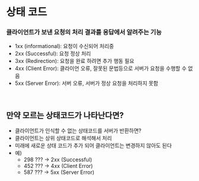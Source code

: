# 상태 코드
### 클라이언트가 보낸 요청의 처리 결과를 응답에서 알려주는 기능
- 1xx (informational): 요청이 수신되어 처리중
- 2xx (Successful): 요청 정상 처리
- 3xx (Redirection): 요청을 완료 하려면 추가 행동 필요
- 4xx (Client Error): 클라이언 오류, 잘못된 문법등으로 서버가 요청을 수행할 수 없음
- 5xx (Server Error): 서버 오류, 서버가 정상 요청을 처리하지 못함

<br>

## 만약 모르는 상태코드가 나타난다면?
- 클라이언트가 인식할 수 없는 상태코드를 서버가 반환하면?
- 클라이언트는 상위 상태코드로 해석해서 처리
- 미래에 새로운 상태 코드가 추가 되어 클라이언트는 변경하지 않아도 된다
- 예)
  - 298 ??? -> 2xx (Successful)
  - 452 ??? -> 4xx (Client Error)
  - 587 ??? -> 5xx (Server Error)